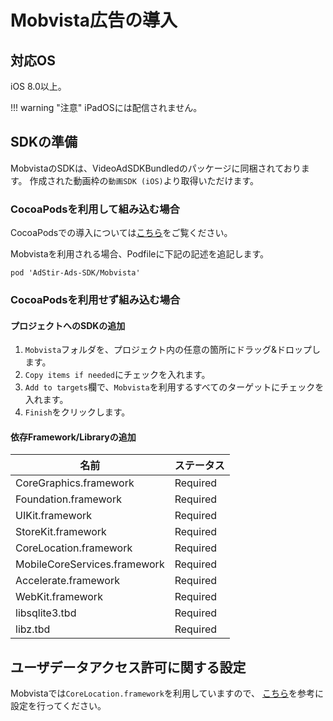 # Mobvista広告の導入

## 対応OS

iOS 8.0以上。

!!! warning "注意"
    iPadOSには配信されません。

## SDKの準備

MobvistaのSDKは、VideoAdSDKBundledのパッケージに同梱されております。
作成された動画枠の`動画SDK (iOS)`より取得いただけます。

### CocoaPodsを利用して組み込む場合

CocoaPodsでの導入については[こちら](../init/cocoapods.md)をご覧ください。

Mobvistaを利用される場合、Podfileに下記の記述を追記します。  

```
pod 'AdStir-Ads-SDK/Mobvista'
```

### CocoaPodsを利用せず組み込む場合

#### プロジェクトへのSDKの追加

1. `Mobvista`フォルダを、プロジェクト内の任意の箇所にドラッグ&ドロップします。
1. `Copy items if needed`にチェックを入れます。
1. `Add to targets`欄で、`Mobvista`を利用するすべてのターゲットにチェックを入れます。
1. `Finish`をクリックします。

#### 依存Framework/Libraryの追加
名前|ステータス
----|----
CoreGraphics.framework|Required
Foundation.framework|Required
UIKit.framework|Required
StoreKit.framework|Required
CoreLocation.framework|Required
MobileCoreServices.framework|Required
Accelerate.framework|Required
WebKit.framework|Required
libsqlite3.tbd|Required
libz.tbd|Required

## ユーザデータアクセス許可に関する設定

Mobvistaでは`CoreLocation.framework`を利用していますので、
[こちら](../info/user_data.md)を参考に設定を行ってください。


